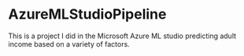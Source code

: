 # AzureMLStudioPipeline

This is a project I did in the Microsoft Azure ML studio predicting adult income based on a variety of factors. 
